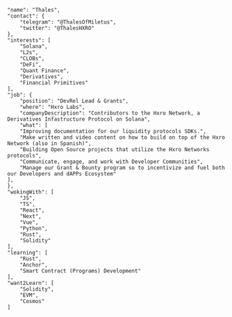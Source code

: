 
    "name": "Thales",
    "contact": {
        "telegram": "@ThalesOfMiletus",
        "twitter": "@ThalesHXRO"
    },
    "interests": [
        "Solana",
        "L2s",
        "CLOBs",
        "DeFi",
        "Quant Finance",
        "Derivatives",
        "Financial Primitives"
    ],
    "job": {
        "position": "DevRel Lead & Grants",
        "where": "Hxro Labs",
        "companyDescription": "Contributors to the Hxro Network, a Derivatives Infastructure Protocol on Solana",
        "what": [
        "Improving documentation for our liquidity protocols SDKs.",
        "Make written and video content on how to build on top of the Hxro Network (also in Spanish)",
        "Building Open Source projects that utilize the Hxro Networks protocols",
        "Communicate, engage, and work with Developer Communities",
        "Manage our Grant & Bounty program so to incentivize and fuel both our Developers and dAPPs Ecosystem"
    ],
    },
    "wokingWith": [
        "JS",
        "TS",
        "React",
        "Next",
        "Vue",
        "Python",
        "Rust",
        "Solidity"
    ],
    "learning": [
        "Rust",
        "Anchor",
        "Smart Contract (Programs) Development"
    ],
    "want2Learn": [
        "Solidity",
        "EVM",
        "Cosmos"
    ]

